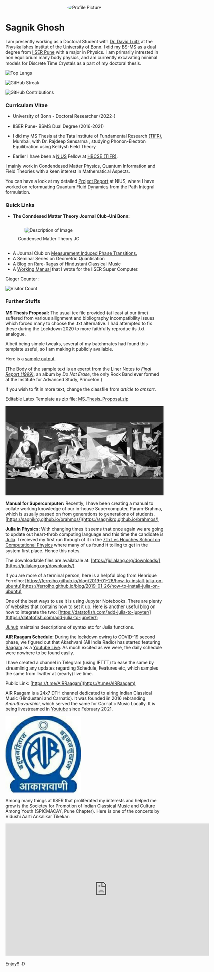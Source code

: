 
<p align="center">
  <img src="https://avatars.githubusercontent.com/sagnikrg" alt="Profile Picture" style="border-radius: 50%; width: 300px; height: 300px;">
</p>

# Sagnik Ghosh

I am presently working as a Doctoral Student with [Dr. David Luitz](https://dluitz.github.io/) at the Physikalishes Institut of the [University of Bonn](https://www.pi.uni-bonn.de/). I did my BS-MS as a dual degree from [IISER Pune](http://iiserpune.ac.in) with a major in Physics. I am primarily intrested in non equilibrium many body physics, and am currently excavating minimal models for Discrete Time Crystals as a part of my doctoral thesis.

![Top Langs](https://github-readme-stats.vercel.app/api/top-langs/?username=sagnikrg&layout=compact)

![GitHub Streak](https://github-readme-streak-stats.herokuapp.com/?user=sagnikrg)

![GitHub Contributions](https://ghchart.rshah.org/sagnikrg)

### Curriculam Vitae

* University of Bonn - Doctoral Researcher (2022-)
* IISER Pune- BSMS Dual Degree (2016-2021)

* I did my MS Thesis at the Tata Institute of Fundamental Research [(TIFR)](https://www.tifr.res.in/), Mumbai, with Dr. Rajdeep Sensarma , studying Phonon-Electron Equilibration using Keldysh Field Theory
* Earlier I have been a [NIUS](https://nius.hbcse.tifr.res.in) Fellow at [HBCSE (TIFR)](http://www.hbcse.tifr.res.in/).

I mainly work in Condendesed Matter Physics, Quantum Information and Field Theories with a keen interest in Mathematical Aspects. 

You can have a look at my detailed [Project Report](https://sagnikrg.github.io/NIUS/NIUS_thesis.pdf) at NIUS, where I have worked on reformuating Quantum Fluid Dynamics from the Path Integral formulation. 

### Quick Links


* **The Conndesed Matter Theory Journal Club-Uni Bonn:** 

<p align="left">
  <a href="https://sagnikrg.github.io/cond-mat-bonn/" style="text-decoration: none; color: inherit;">
    <figure style="display: inline-block; text-align: center;">
      <img src="https://pbs.twimg.com/profile_images/953219626187542529/tUN_yzk2_400x400.jpg" alt="Description of Image" style="border-radius: 15%; width: 100px; height: 100px;">
      <figcaption style="margin-top: 10px; font-size: 14px;">Condensed Matter Theory JC</figcaption>
    </figure>
  </a>
<!--a href="https://sagnikrg.github.io/cond-mat-bonn/" style="text-decoration: none; color: inherit;">
  <figure style="display: inline-block; text-align: center;">
      <img src="https://pbs.twimg.com/profile_images/953219626187542529/tUN_yzk2_400x400.jpg" alt="Description of Image" style="border-radius: 15%; width: 100px; height: 100px;">
      <figcaption style="margin-top: 10px; font-size: 14px;">Condensed Matter Theory JC</figcaption>
    </figure>
  </a-->
  </p>


* A Journal Club on [Measurement Induced Phase Transitions.](https://sagnikrg.github.io/MIPT/)
* A Seminar Series on Geometric Quantisation
* A Blog on Rare-Ragas of Hindustani Classical Music
* A [Working Manual](https://sagnikrg.github.io/brahmos/) that I wrote for the IISER Super Computer.


Gieger Counter :

![Visitor Count](https://profile-counter.glitch.me/{sagnikiiser}/count.svg)

### Further Stuffs


**MS Thesis Proposal:**
The usual tex file provided (at least at our time) suffered from various allignment and bibliography incompatibility issues which forced many to choose the .txt alternative. I had attempted to fix these during the Lockdown 2020 to more faithfully reprodue its .txt analogue. 

Albeit being simple tweaks, several of my batchmates had found this template useful, so I am making it publicly available.

Here is a [sample output](https://sagnikrg.github.io/MS%20Thesis%20Proposal/MS_Thesis_Proposal.pdf).

(The Body of the sample text is an exerpt from the Liner Notes to [_Final Report (1999)_](http://www.math.utah.edu/~ptrapa/finalreport/CD.html), an album by _Do Not Erase_, the only Rock Band ever formed at the Institute for Advanced Study, Princeton.)

If you wish to fit in more text, change the classfile from _article_ to _amsart_.

Editable Latex Template as zip file: [MS_Thesis_Proposal.zip](https://minhaskamal.github.io/DownGit/#/home?url=https://github.com/sagnikrg/sagnikrg.github.io/blob/main/MS%20Thesis%20Proposal/MS%20Thesis%20Proposal.zip) 

![Thumbnail](Guernica.jpg)


**Manual for Supercomputer:**
Recently, I have been creating a manual to collate working knowledge of our in-house Supercomputer, Param-Brahma, which is usually passed on from generations to generations of students.
<br/> [https://sagnikrg.github.io/brahmos/](https://sagnikrg.github.io/brahmos/)

**Julia in Physics:** With changing times it seems that once again we are going to update out heart-throb computing language and this time the candidate is [Julia](https://julialang.org/). I recieved my first run through of it in the [7th Les Houches School on Computational Physics](https://comp-quant-2021.sciencesconf.org/) where many of us found it toiling to get in the system first place. Hence this notes.

The downloadable files are availabale at: [https://julialang.org/downloads/](https://julialang.org/downloads/)

If you are more of a terminal person, here is a helpful blog from Henrique Ferrolho: [https://ferrolho.github.io/blog/2019-01-26/how-to-install-julia-on-ubuntu](https://ferrolho.github.io/blog/2019-01-26/how-to-install-julia-on-ubuntu)

One of the best ways to use it is using Jupyter Notebooks. There are plenty of websites that contains how to set it up. Here is another useful blog on how to integrate the two: [https://datatofish.com/add-julia-to-jupyter/](https://datatofish.com/add-julia-to-jupyter/)

[JLhub](http://www.jlhub.com/julia/manual/en/function/eig) maintains descriptions of syntax etc for Julia functions. 

**AIR Raagam Schedule:** During the lockdown owing to COVID-19 second phase, we figured out that Akashvani (All India Radio) has started featuring [Raagam](https://prasarbharati.gov.in/channel-raagam/) as a [Youtube Live](https://www.youtube.com/watch?v=e9Vqu1bQZ6Q). As much excited as we were, the daily schedule were nowhere to be found easily.

I have created a channel in Telegram (using IFTTT) to ease the same by streamlinig any updates regarding Schedule, Features etc, which samples the same from Twitter at (nearly) live time.

Public Link: [https://t.me/AIRRaagam](https://t.me/AIRRaagam)  

AIR Raagam is a 24x7 DTH channel dedicated to airing Indian Classical Music (Hindustani and Carnatic). It was founded in 2016 rebranding _Amruthavarshini_, which served the same for Carnatic Music Locally. It is being livestreamed in [Youtube](https://www.youtube.com/watch?v=e9Vqu1bQZ6Q) since February 2021.


<img src="AIR_Raagam.jpg" width="242" height="242">
 
 
Among many things at IISER that proliferated my interests and helped me grow is the Societey for Promotion of Indian Classical Music and Culture Among Youth (SPICMACAY, Pune Chapter). Here is one of the concerts by Vidushi Aarti Ankalikar Tikekar:

<p align="center">
<iframe width="650" height="420" src="https://www.youtube.com/embed/mQjinrIOng0" title="YouTube video player" frameborder="0" allow="accelerometer; autoplay; clipboard-write; encrypted-media; gyroscope; picture-in-picture" allowfullscreen></iframe>
 
 
 Enjoy!! :D
 
 

